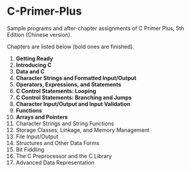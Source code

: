 # C-Primer-Plus
Sample programs and after-chapter assignments of C Primer Plus, 5th Edition (Chinese version).

Chapters are listed below (bold ones are finished).

1. **Getting Ready**
2. **Introducing C**
3. **Data and C**
4. **Character Strings and Formatted Input/Output**
5. **Operators, Expressions, and Statements**
6. **C Control Statements: Looping**
7. **C Control Statements: Branching and Jumps**
8. **Character Input/Output and Input Validation**
9. **Functions**
10. **Arrays and Pointers**
11. Character Strings and String Functions
12. Storage Classes, Linkage, and Memory Management
13. File Input/Output
14. Structures and Other Data Forms
15. Bit Fiddling
16. The C Preprocessor and the C Library
17. Advanced Data Representation